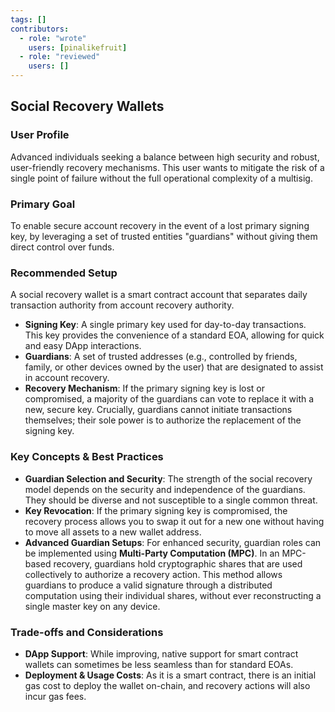 ```yaml
---
tags: []
contributors:
  - role: "wrote"
    users: [pinalikefruit]
  - role: "reviewed"
    users: [] 
---
```


## Social Recovery Wallets

### User Profile

Advanced individuals seeking a balance between high security and robust, user-friendly recovery mechanisms. This user wants to mitigate the risk of a single point of failure without the full operational complexity of a multisig.

### Primary Goal

To enable secure account recovery in the event of a lost primary signing key, by leveraging a set of trusted entities "guardians" without giving them direct control over funds.

### Recommended Setup

A social recovery wallet is a smart contract account that separates daily transaction authority from account recovery authority.

*   **Signing Key**: A single primary key used for day-to-day transactions. This key provides the convenience of a standard EOA, allowing for quick and easy DApp interactions.
*   **Guardians**: A set of trusted addresses (e.g., controlled by friends, family, or other devices owned by the user) that are designated to assist in account recovery.
*   **Recovery Mechanism**: If the primary signing key is lost or compromised, a majority of the guardians can vote to replace it with a new, secure key. Crucially, guardians cannot initiate transactions themselves; their sole power is to authorize the replacement of the signing key.

### Key Concepts & Best Practices

*   **Guardian Selection and Security**: The strength of the social recovery model depends on the security and independence of the guardians. They should be diverse and not susceptible to a single common threat.
*   **Key Revocation**: If the primary signing key is compromised, the recovery process allows you to swap it out for a new one without having to move all assets to a new wallet address.
* **Advanced Guardian Setups**: For enhanced security, guardian roles can be implemented using **Multi-Party Computation (MPC)**. In an MPC-based recovery, guardians hold cryptographic shares that are used collectively to authorize a recovery action. This method allows guardians to produce a valid signature through a distributed computation using their individual shares, without ever reconstructing a single master key on any device. 

### Trade-offs and Considerations

*   **DApp Support**: While improving, native support for smart contract wallets can sometimes be less seamless than for standard EOAs.
*   **Deployment & Usage Costs**: As it is a smart contract, there is an initial gas cost to deploy the wallet on-chain, and recovery actions will also incur gas fees.